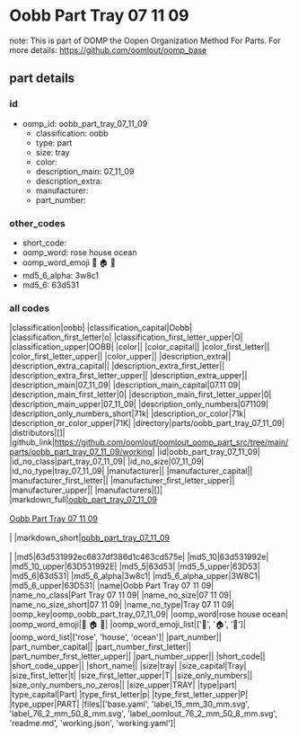 # Oobb Part Tray 07 11 09  

note: This is part of OOMP the Oopen Organization Method For Parts. For more details: https://github.com/oomlout/oomp_base

##  part details





### id
* oomp_id: oobb_part_tray_07_11_09
  * classification: oobb
  * type: part
  * size: tray
  * color: 
  * description_main: 07_11_09
  * description_extra: 
  * manufacturer: 
  * part_number: 

### other_codes
* short_code: 
* oomp_word: rose house ocean
* oomp_word_emoji :rose: :house: :ocean:
* md5_6_alpha: 3w8c1
* md5_6: 63d531

### all codes 
|classification|oobb|
|classification_capital|Oobb|
|classification_first_letter|o|
|classification_first_letter_upper|O|
|classification_upper|OOBB|
|color||
|color_capital||
|color_first_letter||
|color_first_letter_upper||
|color_upper||
|description_extra||
|description_extra_capital||
|description_extra_first_letter||
|description_extra_first_letter_upper||
|description_extra_upper||
|description_main|07_11_09|
|description_main_capital|07.11 09|
|description_main_first_letter|0|
|description_main_first_letter_upper|0|
|description_main_upper|07_11_09|
|description_only_numbers|071109|
|description_only_numbers_short|71k|
|description_or_color|71k|
|description_or_color_upper|71K|
|directory|parts/oobb_part_tray_07_11_09|
|distributors|[]|
|github_link|https://github.com/oomlout/oomlout_oomp_part_src/tree/main/parts/oobb_part_tray_07_11_09/working|
|id|oobb_part_tray_07_11_09|
|id_no_class|part_tray_07_11_09|
|id_no_size|07_11_09|
|id_no_type|tray_07_11_09|
|manufacturer||
|manufacturer_capital||
|manufacturer_first_letter||
|manufacturer_first_letter_upper||
|manufacturer_upper||
|manufacturers|[]|
|markdown_full|[oobb_part_tray_07_11_09](https://github.com/oomlout/oomlout_oomp_part_src/tree/main/parts/oobb_part_tray_07_11_09/working)<br>[](https://github.com/oomlout/oomlout_oomp_part_src/tree/main/parts/oobb_part_tray_07_11_09/working)<br>[Oobb Part Tray 07 11 09](https://github.com/oomlout/oomlout_oomp_part_src/tree/main/parts/oobb_part_tray_07_11_09/working)<br><br>|
|markdown_short|[oobb_part_tray_07_11_09](https://github.com/oomlout/oomlout_oomp_part_src/tree/main/parts/oobb_part_tray_07_11_09/working)<br><br>|
|md5|63d531992ec6837df386d1c463cd575e|
|md5_10|63d531992e|
|md5_10_upper|63D531992E|
|md5_5|63d53|
|md5_5_upper|63D53|
|md5_6|63d531|
|md5_6_alpha|3w8c1|
|md5_6_alpha_upper|3W8C1|
|md5_6_upper|63D531|
|name|Oobb Part Tray 07 11 09|
|name_no_class|Part Tray 07 11 09|
|name_no_size|07 11 09|
|name_no_size_short|07 11 09|
|name_no_type|Tray 07 11 09|
|oomp_key|oomp_oobb_part_tray_07_11_09|
|oomp_word|rose house ocean|
|oomp_word_emoji|:rose: :house: :ocean:|
|oomp_word_emoji_list|[':rose:', ':house:', ':ocean:']|
|oomp_word_list|['rose', 'house', 'ocean']|
|part_number||
|part_number_capital||
|part_number_first_letter||
|part_number_first_letter_upper||
|part_number_upper||
|short_code||
|short_code_upper||
|short_name||
|size|tray|
|size_capital|Tray|
|size_first_letter|t|
|size_first_letter_upper|T|
|size_only_numbers||
|size_only_numbers_no_zeros||
|size_upper|TRAY|
|type|part|
|type_capital|Part|
|type_first_letter|p|
|type_first_letter_upper|P|
|type_upper|PART|
|files|['base.yaml', 'label_15_mm_30_mm.svg', 'label_76_2_mm_50_8_mm.svg', 'label_oomlout_76_2_mm_50_8_mm.svg', 'readme.md', 'working.json', 'working.yaml']|
